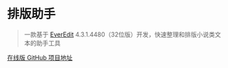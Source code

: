 # 排版助手

> 一款基于 [EverEdit](http://www.everedit.cn/) 4.3.1.4480（32位版）开发，快速整理和排版小说类文本的助手工具

[在线版 GitHub 项目地址](https://github.com/vvsolo/vvsolo.github.io)